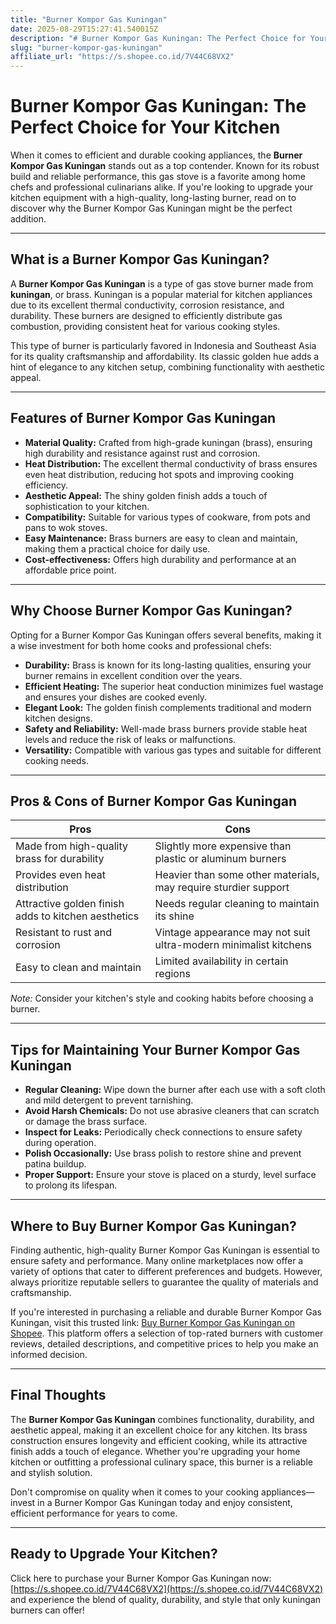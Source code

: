 ```yaml
---
title: "Burner Kompor Gas Kuningan"
date: 2025-08-29T15:27:41.540015Z
description: "# Burner Kompor Gas Kuningan: The Perfect Choice for Your Kitchen..."
slug: "burner-kompor-gas-kuningan"
affiliate_url: "https://s.shopee.co.id/7V44C68VX2"
---
```

# Burner Kompor Gas Kuningan: The Perfect Choice for Your Kitchen

When it comes to efficient and durable cooking appliances, the **Burner Kompor Gas Kuningan** stands out as a top contender. Known for its robust build and reliable performance, this gas stove is a favorite among home chefs and professional culinarians alike. If you're looking to upgrade your kitchen equipment with a high-quality, long-lasting burner, read on to discover why the Burner Kompor Gas Kuningan might be the perfect addition.

---

## What is a Burner Kompor Gas Kuningan?

A **Burner Kompor Gas Kuningan** is a type of gas stove burner made from **kuningan**, or brass. Kuningan is a popular material for kitchen appliances due to its excellent thermal conductivity, corrosion resistance, and durability. These burners are designed to efficiently distribute gas combustion, providing consistent heat for various cooking styles.

This type of burner is particularly favored in Indonesia and Southeast Asia for its quality craftsmanship and affordability. Its classic golden hue adds a hint of elegance to any kitchen setup, combining functionality with aesthetic appeal.

---

## Features of Burner Kompor Gas Kuningan

- **Material Quality:** Crafted from high-grade kuningan (brass), ensuring high durability and resistance against rust and corrosion.
- **Heat Distribution:** The excellent thermal conductivity of brass ensures even heat distribution, reducing hot spots and improving cooking efficiency.
- **Aesthetic Appeal:** The shiny golden finish adds a touch of sophistication to your kitchen.
- **Compatibility:** Suitable for various types of cookware, from pots and pans to wok stoves.
- **Easy Maintenance:** Brass burners are easy to clean and maintain, making them a practical choice for daily use.
- **Cost-effectiveness:** Offers high durability and performance at an affordable price point.

---

## Why Choose Burner Kompor Gas Kuningan?

Opting for a Burner Kompor Gas Kuningan offers several benefits, making it a wise investment for both home cooks and professional chefs:

- **Durability:** Brass is known for its long-lasting qualities, ensuring your burner remains in excellent condition over the years.
- **Efficient Heating:** The superior heat conduction minimizes fuel wastage and ensures your dishes are cooked evenly.
- **Elegant Look:** The golden finish complements traditional and modern kitchen designs.
- **Safety and Reliability:** Well-made brass burners provide stable heat levels and reduce the risk of leaks or malfunctions.
- **Versatility:** Compatible with various gas types and suitable for different cooking needs.

---

## Pros & Cons of Burner Kompor Gas Kuningan

| **Pros** | **Cons** |
| --- | --- |
| Made from high-quality brass for durability | Slightly more expensive than plastic or aluminum burners |
| Provides even heat distribution | Heavier than some other materials, may require sturdier support |
| Attractive golden finish adds to kitchen aesthetics | Needs regular cleaning to maintain its shine |
| Resistant to rust and corrosion | Vintage appearance may not suit ultra-modern minimalist kitchens |
| Easy to clean and maintain | Limited availability in certain regions |

*Note:* Consider your kitchen's style and cooking habits before choosing a burner.

---

## Tips for Maintaining Your Burner Kompor Gas Kuningan

- **Regular Cleaning:** Wipe down the burner after each use with a soft cloth and mild detergent to prevent tarnishing.
- **Avoid Harsh Chemicals:** Do not use abrasive cleaners that can scratch or damage the brass surface.
- **Inspect for Leaks:** Periodically check connections to ensure safety during operation.
- **Polish Occasionally:** Use brass polish to restore shine and prevent patina buildup.
- **Proper Support:** Ensure your stove is placed on a sturdy, level surface to prolong its lifespan.

---

## Where to Buy Burner Kompor Gas Kuningan?

Finding authentic, high-quality Burner Kompor Gas Kuningan is essential to ensure safety and performance. Many online marketplaces now offer a variety of options that cater to different preferences and budgets. However, always prioritize reputable sellers to guarantee the quality of materials and craftsmanship.

If you're interested in purchasing a reliable and durable Burner Kompor Gas Kuningan, visit this trusted link: [Buy Burner Kompor Gas Kuningan on Shopee](https://s.shopee.co.id/7V44C68VX2). This platform offers a selection of top-rated burners with customer reviews, detailed descriptions, and competitive prices to help you make an informed decision.

---

## Final Thoughts

The **Burner Kompor Gas Kuningan** combines functionality, durability, and aesthetic appeal, making it an excellent choice for any kitchen. Its brass construction ensures longevity and efficient cooking, while its attractive finish adds a touch of elegance. Whether you're upgrading your home kitchen or outfitting a professional culinary space, this burner is a reliable and stylish solution.

Don't compromise on quality when it comes to your cooking appliances—invest in a Burner Kompor Gas Kuningan today and enjoy consistent, efficient performance for years to come.

---

## Ready to Upgrade Your Kitchen?

Click here to purchase your Burner Kompor Gas Kuningan now: [https://s.shopee.co.id/7V44C68VX2](https://s.shopee.co.id/7V44C68VX2) and experience the blend of quality, durability, and style that only kuningan burners can offer!